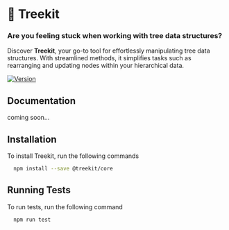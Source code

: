 # 🌳 Treekit

### Are you feeling stuck when working with tree data structures?

Discover **Treekit**, your go-to tool for effortlessly manipulating tree data structures. With streamlined methods, it simplifies tasks such as rearranging and updating nodes within your hierarchical data.

[![Version][version-badge]][package]

[version-badge]: https://img.shields.io/npm/v/@treekit/core
[package]: https://www.npmjs.com/package/@treekit/core

## Documentation

coming soon...

## Installation

To install Treekit, run the following commands

```bash
  npm install --save @treekit/core
```

## Running Tests

To run tests, run the following command

```bash
  npm run test
```
